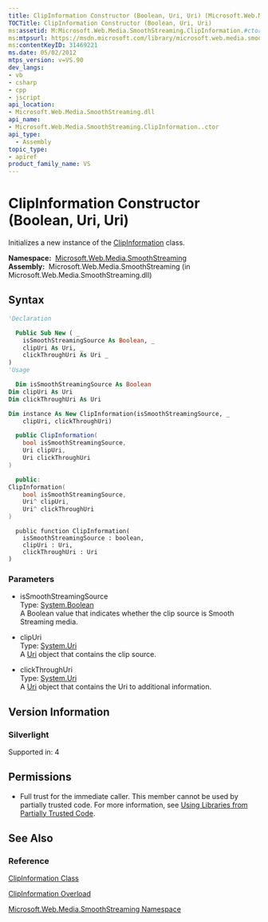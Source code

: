```yaml
---
title: ClipInformation Constructor (Boolean, Uri, Uri) (Microsoft.Web.Media.SmoothStreaming)
TOCTitle: ClipInformation Constructor (Boolean, Uri, Uri)
ms:assetid: M:Microsoft.Web.Media.SmoothStreaming.ClipInformation.#ctor(System.Boolean,System.Uri,System.Uri)
ms:mtpsurl: https://msdn.microsoft.com/library/microsoft.web.media.smoothstreaming.clipinformation.clipinformation(v=VS.90)
ms:contentKeyID: 31469221
ms.date: 05/02/2012
mtps_version: v=VS.90
dev_langs:
- vb
- csharp
- cpp
- jscript
api_location:
- Microsoft.Web.Media.SmoothStreaming.dll
api_name:
- Microsoft.Web.Media.SmoothStreaming.ClipInformation..ctor
api_type:
  - Assembly
topic_type:
- apiref
product_family_name: VS
---
```


# ClipInformation Constructor (Boolean, Uri, Uri)

Initializes a new instance of the [ClipInformation](clipinformation-class-microsoft-web-media-smoothstreaming_1.md) class.

**Namespace:**  [Microsoft.Web.Media.SmoothStreaming](microsoft-web-media-smoothstreaming-namespace_1.md)  
**Assembly:**  Microsoft.Web.Media.SmoothStreaming (in Microsoft.Web.Media.SmoothStreaming.dll)

## Syntax

```vb
'Declaration

  Public Sub New ( _
    isSmoothStreamingSource As Boolean, _
    clipUri As Uri, _
    clickThroughUri As Uri _
)
'Usage

  Dim isSmoothStreamingSource As Boolean
Dim clipUri As Uri
Dim clickThroughUri As Uri

Dim instance As New ClipInformation(isSmoothStreamingSource, _
    clipUri, clickThroughUri)
```

```csharp
  public ClipInformation(
    bool isSmoothStreamingSource,
    Uri clipUri,
    Uri clickThroughUri
)
```

```cpp
  public:
ClipInformation(
    bool isSmoothStreamingSource, 
    Uri^ clipUri, 
    Uri^ clickThroughUri
)
```

```jscript
  public function ClipInformation(
    isSmoothStreamingSource : boolean, 
    clipUri : Uri, 
    clickThroughUri : Uri
)
```

### Parameters

  - isSmoothStreamingSource  
    Type: [System.Boolean](https://msdn.microsoft.com/library/a28wyd50)  
    A Boolean value that indicates whether the clip source is Smooth Streaming media.  

<!-- end list -->

  - clipUri  
    Type: [System.Uri](https://msdn.microsoft.com/library/txt7706a)  
    A [Uri](https://msdn.microsoft.com/library/txt7706a) object that contains the clip source.  

<!-- end list -->

  - clickThroughUri  
    Type: [System.Uri](https://msdn.microsoft.com/library/txt7706a)  
    A [Uri](https://msdn.microsoft.com/library/txt7706a) object that contains the Uri to additional information.  

## Version Information

### Silverlight

Supported in: 4  

## Permissions

  - Full trust for the immediate caller. This member cannot be used by partially trusted code. For more information, see [Using Libraries from Partially Trusted Code](https://msdn.microsoft.com/library/8skskf63).

## See Also

### Reference

[ClipInformation Class](clipinformation-class-microsoft-web-media-smoothstreaming_1.md)

[ClipInformation Overload](clipinformation-constructor-microsoft-web-media-smoothstreaming_1.md)

[Microsoft.Web.Media.SmoothStreaming Namespace](microsoft-web-media-smoothstreaming-namespace_1.md)

